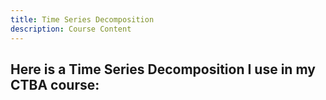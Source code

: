 ```yaml
---
title: Time Series Decomposition
description: Course Content
---
```


Here is a Time Series Decomposition I use in my CTBA course:
-

